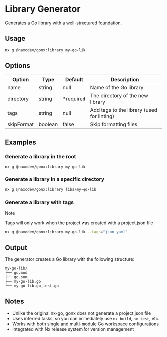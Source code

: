 # Library Generator

Generates a Go library with a well-structured foundation.

## Usage

```bash
nx g @naxodev/gonx:library my-go-lib
```

## Options

| Option     | Type    | Default    | Description                                |
| ---------- | ------- | ---------- | ------------------------------------------ |
| name       | string  | null       | Name of the Go library                     |
| directory  | string  | \*required | The directory of the new library           |
| tags       | string  | null       | Add tags to the library (used for linting) |
| skipFormat | boolean | false      | Skip formatting files                      |

## Examples

### Generate a library in the root

```bash
nx g @naxodev/gonx:library my-go-lib
```

### Generate a library in a specific directory

```bash
nx g @naxodev/gonx:library libs/my-go-lib
```

### Generate a library with tags

> [!NOTE]
> Tags will only work when the project was created with a project.json file

```bash
nx g @naxodev/gonx:library my-go-lib --tags="json yaml"
```

## Output

The generator creates a Go library with the following structure:

```
my-go-lib/
├── go.mod
├── go.sum
├── my-go-lib.go
└── my-go-lib.go_test.go
```

## Notes

- Unlike the original nx-go, gonx does not generate a project.json file
- Uses inferred tasks, so you can immediately use `nx build`, `nx test`, etc.
- Works with both single and multi-module Go workspace configurations
- Integrated with Nx release system for version management
